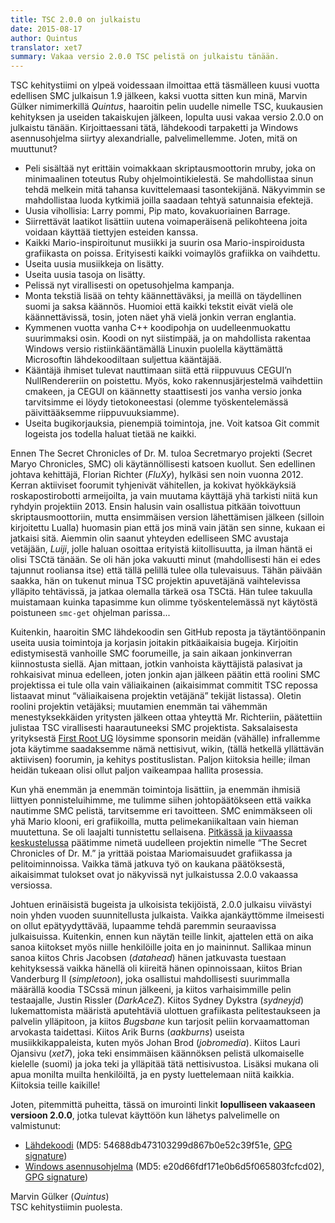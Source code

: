 ```yaml
---
title: TSC 2.0.0 on julkaistu
date: 2015-08-17
author: Quintus
translator: xet7
summary: Vakaa versio 2.0.0 TSC pelistä on julkaistu tänään.
---
```


TSC kehitystiimi on ylpeä voidessaan ilmoittaa että täsmälleen kuusi
vuotta edellisen SMC julkaisun 1.9 jälkeen, kaksi vuotta sitten kun minä, Marvin
Gülker nimimerkillä _Quintus_, haaroitin pelin uudelle nimelle TSC,
kuukausien kehityksen ja useiden takaiskujen jälkeen, lopulta uusi vakaa
versio 2.0.0 on julkaistu tänään. Kirjoittaessani tätä, lähdekoodi
tarpaketti ja Windows asennusohjelma siirtyy alexandrialle, palvelimellemme.
Joten, mitä on muuttunut?

* Peli sisältää nyt erittäin voimakkaan skriptausmoottorin mruby,
  joka on minimaalinen toteutus Ruby ohjelmointikielestä. Se mahdollistaa
  sinun tehdä melkein mitä tahansa kuvittelemaasi tasontekijänä.
  Näkyvimmin se mahdollistaa luoda kytkimiä joilla saadaan tehtyä
  satunnaisia efektejä.
* Uusia vihollisia: Larry pommi, Pip mato, kovakuoriainen Barrage.
* Siirrettävät laatikot lisättiin uutena voimaperäisenä pelikohteena
  joita voidaan käyttää tiettyjen esteiden kanssa.
* Kaikki Mario-inspiroitunut musiikki ja suurin osa Mario-inspiroidusta
  grafiikasta on poissa. Erityisesti kaikki voimaylös grafiikka on vaihdettu.
* Useita uusia musiikkeja on lisätty.
* Useita uusia tasoja on lisätty.
* Pelissä nyt virallisesti on opetusohjelma kampanja.
* Monta tekstiä lisää on tehty käännettäväksi, ja meillä on
  täydellinen suomi ja saksa käännös. Huomioi että kaikki tekstit eivät
  vielä ole käännettävissä, tosin, joten näet yhä vielä jonkin
  verran englantia.
* Kymmenen vuotta vanha C++ koodipohja on uudelleenmuokattu suurimmaksi osin.
  Koodi on nyt siistimpää, ja on mahdollista rakentaa Windows versio
  ristiinkääntämällä Linuxin puolella käyttämättä Microsoftin
  lähdekoodiltaan suljettua kääntäjää.
* Kääntäjä ihmiset tulevat nauttimaan siitä että riippuvuus CEGUI’n
  NullRendereriin on poistettu. Myös, koko rakennusjärjestelmä vaihdettiin
  cmakeen, ja CEGUI on käännetty staattisesti jos vanha versio jonka tarvitsimme
  ei löydy tietokoneestasi (olemme työskentelemässä päivittääksemme
  riippuvuuksiamme).
* Useita bugikorjauksia, pienempiä toimintoja, jne. Voit katsoa
  Git commit logeista jos todella haluat tietää ne kaikki.

Ennen The Secret Chronicles of Dr. M. tuloa Secretmaryo projekti
(Secret Maryo Chronicles, SMC) oli käytännöllisesti katsoen kuollut. Sen
edellinen johtava kehittäjä, Florian Richter (_FluXy_), hylkäsi sen noin vuonna
2012. Kerran aktiiviset foorumit tyhjenivät vähitellen, ja kokivat hyökkäyksiä
roskapostirobotti armeijoilta, ja vain muutama käyttäjä yhä tarkisti niitä kun ryhdyin
projektiin 2013. Ensin halusin vain osallistua pitkään toivottuun skriptausmoottoriin,
mutta ensimmäisen version lähettämisen jälkeen (silloin kirjoitettu Lualla) huomasin
pian että jos minä vain jätän sen sinne, kukaan ei jatkaisi sitä. Aiemmin olin saanut
yhteyden edelliseen SMC avustaja vetäjään, _Luiji_, jolle haluan osoittaa erityistä
kiitollisuutta, ja ilman häntä ei olisi TSCtä tänään. Se oli hän joka vakuutti minut
(mahdollisesti hän ei edes tajunnut rooliansa itse) että tällä pelillä tulee olla
tulevaisuus. Tähän päivään saakka, hän on tukenut minua TSC projektin apuvetäjänä
vaihtelevissa ylläpito tehtävissä, ja jatkaa olemalla tärkeä osa TSCtä. Hän
tulee takuulla muistamaan kuinka tapasimme kun olimme työskentelemässä nyt
käytöstä poistuneen `smc-get` ohjelman parissa...

Kuitenkin, haaroitin SMC lähdekoodin sen GitHub reposta ja
täytäntöönpanin useita uusia toimintoja ja korjasin joitakin pitkäaikaisia
bugeja. Kirjoitin edistymisestä vanhoille SMC foorumeille, ja sain
aikaan jonkinverran kiinnostusta siellä. Ajan mittaan, jotkin vanhoista
käyttäjistä palasivat ja rohkaisivat minua edelleen, joten jonkin ajan jälkeen
päätin että roolini SMC projektissa ei tule olla vain väliaikainen
(aikaisimmat commitit TSC repossa listaavat minut “väliaikaisena projektin
vetäjänä” tekijät listassa). Oletin roolini projektin vetäjäksi;
muutamien enemmän tai vähemmän menestyksekkäiden yritysten jälkeen ottaa yhteyttä
Mr. Richteriin, päätettiin julistaa TSC virallisesti haarautuneeksi
SMC projektista. Saksalaisesta yrityksestä [First Root UG][1] löysimme
sponsorin meidän (vähälle) infrallemme jota käytimme saadaksemme nämä
nettisivut, wikin, (tällä hetkellä yllättävän aktiivisen) foorumin, ja
kehitys postituslistan. Paljon kiitoksia heille; ilman heidän tukeaan
olisi ollut paljon vaikeampaa hallita prosessia.

Kun yhä enemmän ja enemmän toimintoja lisättiin, ja enemmän ihmisiä liittyen
ponnisteluihimme, me tulimme siihen johtopäätökseen että vaikka nautimme
SMC pelistä, tarvitsemme eri tavoitteen. SMC enimmäkseen oli yhä Mario
klooni, eri grafiikoilla, mutta pelimekaniikaltaan vain hieman muutettuna.
Se oli laajalti tunnistettu sellaisena. [Pitkässä ja kiivaassa
keskustelussa][2] päätimme nimetä uudelleen projektin nimelle “The Secret
Chronicles of Dr. M.” ja yrittää poistaa Mariomaisuudet grafiikassa ja
pelitoiminnoissa. Vaikka tämä jatkuva työ on kaukana päätöksestä,
aikaisimmat tulokset ovat jo näkyvissä nyt julkaistussa 2.0.0 vakaassa
versiossa.

Johtuen erinäisistä bugeista ja ulkoisista tekijöistä, 2.0.0 julkaisu
viivästyi noin yhden vuoden suunnitellusta julkaista. Vaikka
ajankäyttömme ilmeisesti on ollut epätyydyttävää, lupaamme tehdä
paremmin seuraavissa julkaisuissa. Kuitenkin, ennen kun näytän teille
linkit, ajattelen että on aika sanoa kiitokset myös niille henkilöille
joita en jo maininnut. Sallikaa minun sanoa kiitos Chris Jacobsen
(_datahead_) hänen jatkuvasta tuestaan kehityksessä vaikka hänellä
oli kiireitä hänen opinnoissaan, kiitos Brian Vanderburg II
(_simpletoon_), joka osallistui mahdollisesti suurimmalla määrällä koodia
TSCssä minun jälkeeni, ja kiitos varhaisimmille pelin testaajalle,
Justin Rissler (_DarkAceZ_). Kiitos Sydney Dykstra (_sydneyjd_)
lukemattomista määristä aputehtäviä ulottuen grafiikasta pelitestaukseen
ja palvelin ylläpitoon, ja kiitos _Bugsbane_ kun tarjosit peliin
korvaamattoman arvokasta taidettasi. Kiitos Arik Burns (_aakburns_)
useista musiikkikappaleista, kuten myös Johan Brod (_jobromedia_).
Kiitos Lauri Ojansivu (_xet7_), joka teki ensimmäisen käännöksen pelistä
ulkomaiselle kielelle (suomi) ja joka teki ja ylläpitää tätä
nettisivustoa. Lisäksi mukana oli apua monilta muilta henkilöiltä,
ja en pysty luettelemaan niitä kaikkia. Kiitoksia teille kaikille!

Joten, pitemmittä puheitta, tässä on imurointi linkit **lopulliseen
vakaaseen versioon 2.0.0**, jotka tulevat käyttöön kun lähetys palvelimelle
on valmistunut:

* [Lähdekoodi][3] (MD5: 54688db473103299d867b0e52c39f51e, [GPG
  signature][4])
* [Windows asennusohjelma][5] (MD5: e20d66fdf171e0b6d5f065803fcfcd02), [GPG
  signature][6])

Marvin Gülker (_Quintus_)<br/>
TSC kehitystiimin puolesta.

[1]: http://www.first-root.com
[2]: https://github.com/Secretchronicles/TSC/issues/92
[3]: ftp://ftp.secretchronicles.de/releases/TSC-2.0.0.tar.xz
[4]: ftp://ftp.secretchronicles.de/releases/TSC-2.0.0.tar.xz.sig
[5]: ftp://ftp.secretchronicles.de/releases/TSC-2.0.0-win32.exe
[6]: ftp://ftp.secretchronicles.de/releases/TSC-2.0.0-win32.exe.sig

